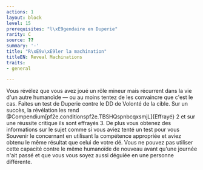 ```yaml
---
actions: 1
layout: block
level: 15
prerequisites: "l\xE9gendaire en Duperie"
rarity: C
source: ??
summary: '-'
title: "R\xE9v\xE9ler la machination"
titleEN: Reveal Machinations
traits:
- general

---
```


<p>Vous révélez que vous avez joué un rôle mineur mais récurrent dans la vie d'un autre humanoïde — ou au moins tentez de les convaincre que c'est le cas. Faites un test de Duperie contre le DD de Volonté de la cible. Sur un succès, la révélation les rend @Compendium[pf2e.conditionspf2e.TBSHQspnbcqxsmjL]{Effrayé} 2 et sur une réussite critique ils sont effrayés 3. De plus vous obtenez des informations sur le sujet comme si vous aviez tenté un test pour vous Souvenir le concernant en utilisant la compétence appropriée et aviez obtenu le même résultat que celui de votre dé. Vous ne pouvez pas utiliser cette capacité contre le même humanoïde de nouveau avant qu'une journée n'ait passé et que vous vous soyez aussi déguiée en une personne différente.</p>